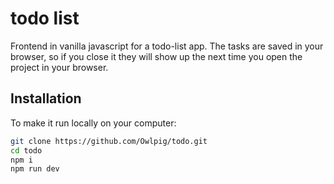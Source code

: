 # todo list
Frontend in vanilla javascript for a todo-list app. The tasks are saved in your browser, so if you close it they will show up the next time you open the project in your browser.

## Installation

To make it run locally on your computer: 

```bash
git clone https://github.com/Owlpig/todo.git
cd todo
npm i
npm run dev
```
